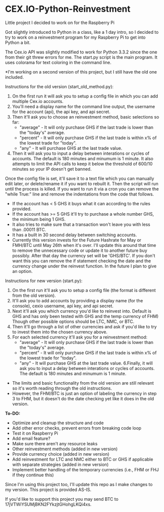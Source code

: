 CEX.IO-Python-Reinvestment
==========================

Little project I decided to work on for the Raspberry Pi

Got slightly introduced to Python in a class, like a 1 day intro, so I decided
to try to work on a reinvestment program for my Raspberry Pi to get into Python a bit.

The Cex.io API was slightly modified to work for Python 3.3.2 since the one from their git threw errors for me.
The start.py script is the main program. It uses colorama for text coloring in the command line.

*I'm working on a second version of this project, but I still have the old one included.

Instructions for the old version (start_old_method.py):
1. On the first run it will ask you to setup a config file in which you can add multiple Cex.io accounts.
2. You'll need a display name for the command line output, the username for the account (api), the api key, and api secret.
3. Then it'll ask you to choose an reinvestment method, basic selections so far:
    * "average" - It will only purchase GHS if the last trade is lower than the "today's" average.
    * "percent" - It will only purchase GHS if the last trade is within x% of the lowest trade for "today".
    * "any" - It will purchase GHS at the last trade value.
3. Then it will ask you to input a delay between interations or cycles of accounts. The default is 180 minutes and minumum is 1 minute.
It also attempts to limit the API calls to keep it below the threshold of 600/10 minutes so your IP doesn't get banned.

Once the config file is set, it'll save it to a text file which you can manually edit later, or delete/rename it if you want to rebuilt it.
Then the script will run until the process is killed.
If you want to run it via a cron you can remove the "while True:" line and remove the indentations from the code that follows.

* If the account has < 5 GHS it buys what it can according to the rules provided.
* If the account has >= 5 GHS it'll try to purchase a whole number GHS, the minimum being 1 GHS.
* It also tries to make sure that a transaction won't leave you with less than .00011 BTC.
* It has a built in 30 second delay between switching accounts.
* Currently this version invests for the Future Hashrate for May or FMH/BTC until May 26th when it's over. I'll update this around that time to remove the unnecessary code or update it to another future buy possibly. After that day the currency set will be 'GHS/BTC'. If you don't want this you can remove the if statement checking the date and the currency change under the reinvest function. In the future I plan to give an option.

Instructions for new version (start.py):
1. On the first run it'll ask you to setup a config file (the format is different from the old version).
2. It'll ask you to add accounts by providing a display name (for the console), cexio username, api key, and api secret.
3. Next it'll ask you which currency you'd like to reinvest into. Default is GHS and has only been tested with GHS and the temp currency of FHM) Though other possible options should be LTC, NMC, or BTC.
4. Then it'll go through a list of other currencies and ask if you'd like to try to invest them into the chosen currency above.
5. For each selected currency it'll ask you for a reinvestment method:
	* "average" - It will only purchase GHS if the last trade is lower than the "today's" average.
    * "percent" - It will only purchase GHS if the last trade is within x% of the lowest trade for "today".
    * "any" - It will purchase GHS at the last trade value.
6.Finally, it will ask you to input a delay between interations or cycles of accounts. The default is 180 minutes and minumum is 1 minute.
* The limits and basic functionality from the old version are still relevant so it's worth reading through the old instructions.
* However, the FHM/BTC is just an option of labeling the currency in step 3 to FHM, but it doesn't do the date checking yet like it does in the old version.

**To-DO:**
* Optimize and cleanup the structure and code
* Add other error checks, prevent errors from breaking code loop
* Test it on Raspberry Pi
* Add email feature?
* Make sure there aren't any resource leaks
* Other reinvestment methods (added in new version)
* Provide currency choice (added in new version)
* Add reinvestment for LTC and NMC either to BTC or GHS if applicable with separate strategies (added in new version)
* Implement better handling of the temporary currencies (i.e., FHM or FHJ if they continue this)

Since I'm using this project too, I'll update this repo as I make changes to my version.
This project is provided AS-IS.

If you'd like to support this project you may send BTC to 17jVTWiYSUMjBKN2FYkzjtGHohgLKQi4xs.